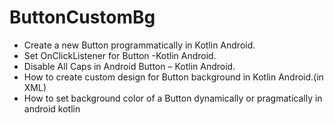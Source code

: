 # ButtonCustomBg
- Create a new Button programmatically in Kotlin Android.
- Set OnClickListener for Button -Kotlin Android.
- Disable All Caps in Android Button – Kotlin Android.
- How to create custom design for Button background in Kotlin Android.(in XML)
- How to set background color of a Button dynamically or pragmatically in android kotlin
